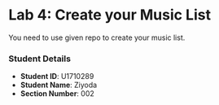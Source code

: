 # Lab 4: Create your Music List

You need to use given repo to create your music list.

### Student Details

- **Student ID**: U1710289
- **Student Name**: Ziyoda
- **Section Number**: 002

